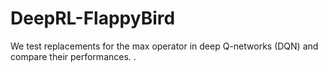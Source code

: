 # DeepRL-FlappyBird
We test replacements for the max operator in deep Q-networks (DQN) and compare their performances. . 
